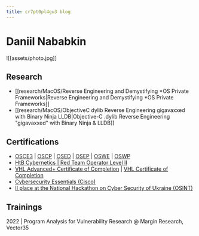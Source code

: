 ```yaml
---
title: cr7pt0pl4gu3 blog
---
```

# Daniil Nababkin
![[assets/photo.jpg]]
## Research
- [[research/MacOS/Reverse Engineering and Demystifying *OS Private Frameworks|Reverse Engineering and Demystifying *OS Private Frameworks]]
- [[research/MacOS/ObjectiveC dylib Reverse Engineering gigavaxxed with Binary Ninja LLDB|Objective-C .dylib Reverse Engineering "gigavaxxed" with Binary Ninja & LLDB]]
## Certifications
- [OSCE3](https://www.credential.net/d2416d55-c97d-4484-a54a-590fbe82fa93) | [OSCP](https://www.credential.net/c644175d-738f-4f7f-b835-fb79118c7162) | [OSED](https://www.credential.net/e62f5915-2126-4d37-8980-d9c3cb4b2b75) | [OSEP](https://www.credential.net/fabc5f30-7e00-4631-9b00-4a9621534180) | [OSWE](https://www.credential.net/3001de48-f76b-4a80-a2e3-5d34a05637e9) | [OSWP](https://www.credential.net/92884c30-123c-4a2f-b9ac-1ec919230153)
- [HtB Cybernetics | Red Team Operator Level II](https://cr7pt0pl4gu3.github.io/assets/Cybernetics.pdf)
- [VHL Advanced+ Certificate of Completion](https://cr7pt0pl4gu3.github.io/assets/VHL_plus.pdf) | [VHL Certificate of Completion](https://cr7pt0pl4gu3.github.io/assets/VHL.pdf)
- [Cybersecurity Essentials (Cisco)](https://www.credly.com/badges/4e311c24-4173-4ea7-811f-c2bd775c6f89/public_url "https://www.credly.com/badges/4e311c24-4173-4ea7-811f-c2bd775c6f89/public_url")
- [II place at the National Hackathon on Cyber Security of Ukraine (OSINT)](https://cr7pt0pl4gu3.github.io/assets/HXK3.pdf)
## Trainings
2022 | Program Analysis for Vulnerability Research @ Margin Research, Vector35